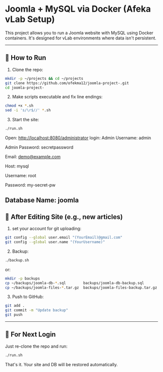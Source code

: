 # Joomla + MySQL via Docker (Afeka vLab Setup)

This project allows you to run a Joomla website with MySQL using Docker containers. It's designed for vLab environments where data isn't persistent.

---

## 🚀 How to Run

1. Clone the repo:
```bash
mkdir -p ~/projects && cd ~/projects
git clone https://github.com/ofekma12/joomla-project-.git
cd joomla-project-
```

2. Make scripts executable and fix line endings:
```bash
chmod +x *.sh
sed -i 's/\r$//' *.sh
```

3. Start the site:
```bash
./run.sh
```

Open: [http://localhost:8080/administrator](http://localhost:8080)
login:
Admin Username:  admin

Admin Password: secretpassword

Email:  demo@example.com

Host: mysql

Username: root

Password: my-secret-pw

Database Name: joomla
---

## 💾 After Editing Site (e.g., new articles)

1. set your account for git uploading:
```bash
git config --global user.email "(YourEmail)@gmail.com"
git config --global user.name "(YourUsername)"
```
2. Backup:
```bash
./backup.sh
```
or: 
```bash
mkdir -p backups
cp ~/backups/joomla-db-*.sql        backups/joomla-db-backup.sql
cp ~/backups/joomla-files-*.tar.gz  backups/joomla-files-backup.tar.gz
```
3. Push to GitHub:
```bash
git add .
git commit -m "Update backup"
git push
```
---

## 🔁 For Next Login

Just re-clone the repo and run:
```bash
./run.sh
```

That's it. Your site and DB will be restored automatically.

